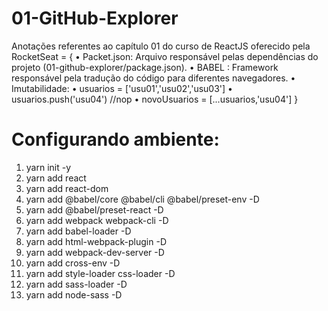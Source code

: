 # 01-GitHub-Explorer
Anotações referentes ao capítulo 01 do curso de ReactJS oferecido pela RocketSeat = {
    • Packet.json:  Arquivo responsável pelas dependências do projeto (01-github-explorer/package.json).
    • BABEL      :  Framework responsável pela tradução do código para diferentes navegadores.
    • Imutabilidade:
        • usuarios = ['usu01','usu02','usu03']
        • usuarios.push('usu04') //nop
        • novoUsuarios = [...usuarios,'usu04']
}

# Configurando ambiente:
1.  yarn init -y
2.  yarn add react
3.  yarn add react-dom
4.  yarn add @babel/core @babel/cli @babel/preset-env -D
5.  yarn add @babel/preset-react -D
6.  yarn add webpack webpack-cli -D
7.  yarn add babel-loader -D
8.  yarn add html-webpack-plugin -D
9.  yarn add webpack-dev-server -D
10. yarn add cross-env -D
11. yarn add style-loader css-loader -D
12. yarn add sass-loader -D
13. yarn add node-sass -D
